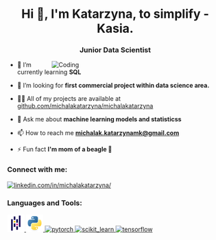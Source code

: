 <h1 align="center">Hi 👋, I'm Katarzyna, to simplify - Kasia.</h1>
<h3 align="center">Junior Data Scientist</h3>
<img align="right" alt="Coding" width="400" src="https://i.pinimg.com/originals/31/53/2d/31532d7d378053de3b8bf23c6e7bfae3.gif">


- 🌱 I’m currently learning **SQL**

- 🤝 I’m looking for **first commercial project within data science area.**

- 👨‍💻 All of my projects are available at [github.com/michalakatarzyna/michalakatarzyna](github.com/michalakatarzyna/michalakatarzyna)

- 💬 Ask me about **machine learning models and statisticss**

- 📫 How to reach me **michalak.katarzynamk@gmail.com**

- ⚡ Fun fact **I'm mom of a beagle 🐶**

<h3 align="left">Connect with me:</h3>
<p align="left">
<a href="https://linkedin.com/in/linkedin.com/in/michalakatarzyna/" target="blank"><img align="center" src="https://raw.githubusercontent.com/rahuldkjain/github-profile-readme-generator/master/src/images/icons/Social/linked-in-alt.svg" alt="linkedin.com/in/michalakatarzyna/" height="30" width="40" /></a>
</p>

<h3 align="left">Languages and Tools:</h3>
<p align="left"> <a href="https://pandas.pydata.org/" target="_blank" rel="noreferrer"> <img src="https://raw.githubusercontent.com/devicons/devicon/2ae2a900d2f041da66e950e4d48052658d850630/icons/pandas/pandas-original.svg" alt="pandas" width="40" height="40"/> </a> <a href="https://www.python.org" target="_blank" rel="noreferrer"> <img src="https://raw.githubusercontent.com/devicons/devicon/master/icons/python/python-original.svg" alt="python" width="40" height="40"/> </a> <a href="https://pytorch.org/" target="_blank" rel="noreferrer"> <img src="https://www.vectorlogo.zone/logos/pytorch/pytorch-icon.svg" alt="pytorch" width="40" height="40"/> </a> <a href="https://scikit-learn.org/" target="_blank" rel="noreferrer"> <img src="https://upload.wikimedia.org/wikipedia/commons/0/05/Scikit_learn_logo_small.svg" alt="scikit_learn" width="40" height="40"/> </a> <a href="https://www.tensorflow.org" target="_blank" rel="noreferrer"> <img src="https://www.vectorlogo.zone/logos/tensorflow/tensorflow-icon.svg" alt="tensorflow" width="40" height="40"/> </a> </p>
